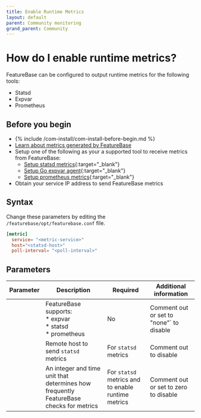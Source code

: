 ```yaml
---
title: Enable Runtime Metrics
layout: default
parent: Community monitoring
grand_parent: Community
---
```


# How do I enable runtime metrics?

FeatureBase can be configured to output runtime metrics for the following tools:

* Statsd
* Expvar
* Prometheus

## Before you begin

* {% include /com-install/com-install-before-begin.md %}
* [Learn about metrics generated by FeatureBase](/docs/community/com-monitoring/com-monitoring-home)
* Setup one of the following as your a supported tool to receive metrics from FeatureBase:
  * [Setup statsd metrics](https://statsd-metrics.readthedocs.io/en/latest/){:target="_blank"}
  * [Setup Go expvar agent](https://pkg.go.dev/expvar){:target="_blank"}
  * [Setup prometheus metrics](https://prometheus.io/docs/prometheus/latest/getting_started/){:target="_blank"}
* Obtain your service IP address to send FeatureBase metrics

## Syntax

Change these parameters by editing the `/featurebase/opt/featurebase.conf` file.

```toml
[metric]
  service= "<metric-service>"
  host="<statsd-host>"
  poll-interval= "<poll-interval>"
```

## Parameters

| Parameter | Description | Required | Additional information |
|---|---|---|---|
| <metric-service> | FeatureBase supports:<br/>* expvar<br/>* statsd<br/>*  prometheus<br/> | No | Comment out or set to "none"` to disable |
| <statsd-host> | Remote host to send `statsd` metrics | For `statsd` metrics | Comment out to disable |
| <poll-interval> | An integer and time unit that determines how frequently FeatureBase checks for metrics | For `statsd` metrics and to enable runtime metrics | Comment out or set to zero to disable |
